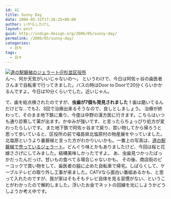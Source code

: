 ```yaml
---
id: 41
title: Sunny Day
date: 2006-05-31T17:26:25+00:00
author: いがらしたけし
layout: post
guid: http://indigo-design.org/2006/05/sunny-day/
permalink: /2006/05/sunny-day/
categories:
  - 日々
tags:
  - 日々
---
```

<a href="http://blog-imgs-29.fc2.com/a/r/m/armadillo75/060531a.jpg" target="_blank"><img src="http://blog-imgs-29.fc2.com/a/r/m/armadillo75/060531a.jpg" alt="道の駅磐梯のジェラート＠杉並区役所" border="0"></a><br />
ん〜、何か天気がいいじゃないの〜。
というわけで、今日は阿佐ヶ谷の歯医者さんまで自転車で行ってきました。バスの時はDoor to Doorで20分くらいかかるんですよ。今日は10分くらいでした。近いじゃん。

<!--more-->
で、歯を総点検されたのですが、<strong>虫歯が7個も発見されました！</strong>歯は磨いてるんだけどな…でも2、3回で治療出来るそうなので、良しとしましょう。
治療が終わって、そのまま地下鉄に乗り、今度は中野の漢方医に行きます。こちらはいつも通り診察して薬が出ます。かゆみが強いです、と言ったらちょっぴり処方が変わったらしいです。
また地下鉄で阿佐ヶ谷まで戻り、買い物してから帰ろうと思って歩いていると、区役所の前で福島県北塩原村の物産展をやっていました。北塩原というより裏磐梯と言った方がわかりいいかも。一番上の写真は、<a href="http://www.vill.kitashiobara.fukushima.jp/roadstation.htm" target="_blank">道の駅磐梯で売っているジェラート</a>。どんぐり味とかもありましたけど、今回は桜と花嫁ささげにしてみました。結構美味しかったですよ。
あ、虫歯見つかったばっかだったんだっけ。甘いもの食べてる場合じゃないかも。
その後、商店街のピーコックで買い物をして、歯医者の脇に止めた自転車で帰宅。しばらくして、ケーブルテレビの取り外し工事が来ました。CATVなら面白い番組あるかも、と思って入れたのですが、我が家はそもそもテレビ自体を見る習慣がない、ということがわかったので解約しました。浮いたお金でネットの回線を光にしようかどうしようか考え中です。